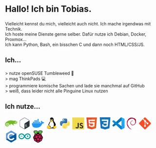 <h1 align="left">Hallo! Ich bin Tobias.</h1>

###

<p align="left">Vielleicht kennst du mich, vielleicht auch nicht. Ich mache irgendwas mit Technik.<br>Ich hoste meine Dienste gerne selber. Dafür nutze ich Debian, Docker, Proxmox...<br>Ich kann Python, Bash, ein biss­chen C und dann noch HTML/CSS/JS.</p>

###

<h2 align="left">Ich...</h2>

###

<p align="left">> nutze openSUSE Tumbleweed 🦎<br>> mag ThinkPads 💻<br>> programmiere komische Sachen und lade sie manchmal auf GitHub<br>> weiß, dass leider nicht alle Pinguine Linux nutzen</p>

###

<h2 align="left">Ich nutze...</h2>

###

<div align="left">
  <img src="Images/opensuse-original.svg" alt="opensuse logo" width="40" height="40"/>
  <img src="Images/bash-original.svg" alt="bash logo" width="40" height="40"/>
  <img src="Images/2496ED.svg" alt="docker logo" width="40" height="40"/>
  <img src="Images/linux-original.svg" alt="linux logo" width="40" height="40"/>
  <img src="Images/python-original.svg" alt="python logo" width="40" height="40"/>
  <img src="Images/javascript-original.svg" alt="javascript logo" width="40" height="40"/>
  <img src="Images/html5-original.svg" alt="html5 logo" width="40" height="40"/>
  <img src="Images/1572B6.svg" alt="css3 logo" width="40" height="40"/>
  <img src="Images/vscode-original.svg" alt="vscode logo" width="40" height="40"/>
  <img src="Images/debian-original.svg" alt="debian logo" width="40" height="40"/>
  <img src="Images/git-original.svg" alt="git logo" width="40" height="40"/>
  <img src="Images/c-original.svg" alt="c logo" width="40" height="40"/>
  <img src="Images/arduino-original.svg" alt="arduino logo" width="40" height="40"/>
  <img src="Images/raspberrypi-original.svg" alt="raspberrypi logo" width="40" height="40"/>
</div>

###
